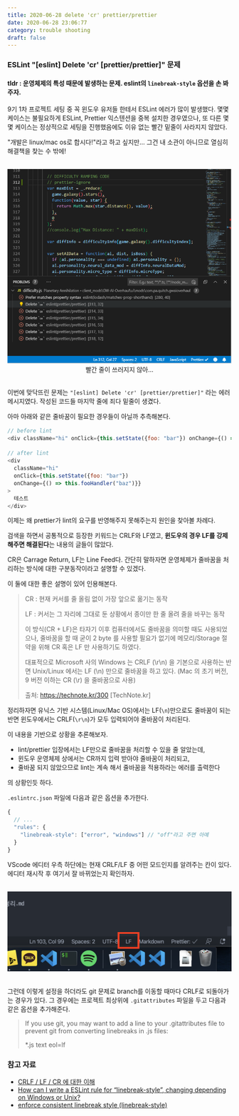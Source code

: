 ```yaml
---
title: 2020-06-28 delete 'cr' prettier/prettier
date: 2020-06-28 23:06:77
category: trouble shooting
draft: false
---
```


### ESLint "[eslint] Delete 'cr' [prettier/prettier]" 문제

#### tldr : 운영체제의 특성 때문에 발생하는 문제. eslint의 `linebreak-style` 옵션을 손 봐주자.

9기 1차 프로젝트 세팅 중 꼭 윈도우 유저들 한테서 ESLint 에러가 많이 발생했다. 몇몇 케이스는 불필요하게 ESLint, Prettier 익스텐션을 중복 설치한 경우였으나, 또 다른 몇몇 케이스는 정상적으로 세팅을 진행했음에도 이유 없는 빨간 밑줄이 사라지지 않았다.

"개발은 linux/mac os로 합시다!"라고 하고 싶지만... 그건 내 소관이 아니므로 열심히 해결책을 찾는 수 밖에!

<br>

<div align="center"><img src="./images/062802.png" />빨간 줄이 쓰러지지 않아...</div>

</br>

이번에 맞닥뜨린 문제는 `"[eslint] Delete 'cr' [prettier/prettier]"` 라는 에러메시지였다. 작성된 코드들 마지막 줄에 죄다 밑줄이 생겼다.

아마 아래와 같은 줄바꿈이 필요한 경우들이 아닐까 추측해본다.

```js
// before lint
<div className="hi" onClick={this.setState({foo: "bar"}) onChange={() => this.fooHandler("baz")}}>테스트</div>

// after lint
<div
  className="hi"
  onClick={this.setState({foo: "bar"})
  onChange={() => this.fooHandler("baz")}}
>
  테스트
</div>
```

이제는 왜 prettier가 lint의 요구를 반영해주지 못해주는지 원인을 찾아볼 차례다.

검색을 하면서 공통적으로 등장한 키워드는 CRLF와 LF였고, **윈도우의 경우 LF를 강제해주면 해결된다**는 내용의 글들이 많았다.

CR은 Carrage Return, LF는 Line Feed다. 간단히 말하자면 운영체제가 줄바꿈을 처리하는 방식에 대한 구분동작이라고 설명할 수 있겠다.

이 둘에 대한 좋은 설명이 있어 인용해본다.

> CR : 현재 커서를 줄 올림 없이 가장 앞으로 옮기는 동작
>
> LF : 커서는 그 자리에 그대로 둔 상황에서 종이만 한 줄 올려 줄을 바꾸는 동작
>
> 이 방식(CR + LF)은 타자기 이후 컴퓨터에서도 줄바꿈을 의미할 때도 사용되었으나, 줄바꿈을 할 때 굳이 2 byte 를 사용할 필요가 없기에 메모리/Storage 절약을 위해 CR 혹은 LF 만 사용하기도 하였다.
>
> 대표적으로 Microsoft 사의 Windows 는 CRLF (\r\n) 을 기본으로 사용하는 반면 Unix/Linux 에서는 LF (\n) 만으로 줄바꿈을 하고 있다.
> (Mac 의 초기 버전, 9 버전 이하는 CR (\r) 을 줄바꿈으로 사용)
>
> 출처: https://technote.kr/300 [TechNote.kr]

정리하자면 유닉스 기반 시스템(Linux/Mac OS)에서는 LF(`\n`)만으로도 줄바꿈이 되는 반면 윈도우에서는 CRLF(`\r\n`)가 모두 입력되어야 줄바꿈이 처리된다.

이 내용을 기반으로 상황을 추론해보자.

- lint/prettier 입장에서는 LF만으로 줄바꿈을 처리할 수 있을 줄 알았는데,
- 윈도우 운영체제 상에서는 CR까지 입력 받아야 줄바꿈이 처리되고,
- 줄바꿈 되지 않았으므로 lint는 계속 해서 줄바꿈을 적용하라는 에러를 출력한다

의 상황인듯 하다.

`.eslintrc.json` 파일에 다음과 같은 옵션을 추가한다.

```js
{
  // ...
  "rules": {
    "linebreak-style": ["error", "windows"] // "off"라고 주면 아예
  }
}
```

VScode 에디터 우측 하단에는 현재 CRLF/LF 중 어떤 모드인지를 알려주는 칸이 있다. 에디터 재시작 후 여기서 잘 바뀌었는지 확인하자.

<br>

<div align="center"><img src="./images/062801.png" /></div>

</br>

그런데 이렇게 설정을 하더라도 git 문제로 branch를 이동할 때마다 CRLF로 되돌아가는 경우가 있다. 그 경우에는 프로젝트 최상위에 `.gitattributes` 파일을 두고 다음과 같은 옵션을 추가해준다.

> If you use git, you may want to add a line to your .gitattributes file to prevent git from converting linebreaks in .js files:
>
> \*.js text eol=lf

### 참고 자료

- [CRLF / LF / CR 에 대한 이해](https://technote.kr/300)
- [How can I write a ESLint rule for “linebreak-style”, changing depending on Windows or Unix?](https://stackoverflow.com/questions/39114446/how-can-i-write-a-eslint-rule-for-linebreak-style-changing-depending-on-windo)
- [enforce consistent linebreak style (linebreak-style)](https://eslint.org/docs/rules/linebreak-style)
